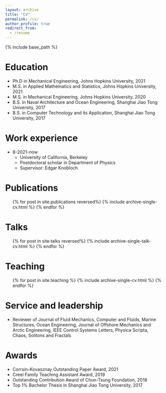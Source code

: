 ```yaml
---
layout: archive
title: "CV"
permalink: /cv/
author_profile: true
redirect_from:
  - /resume
---
```


{% include base_path %}

Education
======
* Ph.D in Mechanical Engineering, Johns Hopkins University, 2021
* M.S. in Applied Mathematics and Statistics, Johns Hopkins University, 2021
* M.S. in Mechanical Engineering, Johns Hopkins University, 2020
* B.S. in Naval Architecture and Ocean Engineering, Shanghai Jiao Tong University, 2017
* B.S. in Computer Technology and its Application, Shanghai Jiao Tong University, 2017

Work experience
======
* 8-2021-now
  * University of California, Berkeley
  * Postdoctoral scholar in Department of Physics
  * Supervisor: Edgar Knobloch
  
Publications
======
  <ul>{% for post in site.publications reversed%}
    {% include archive-single-cv.html %}
  {% endfor %}</ul>
  
Talks
======
  <ul>{% for post in site.talks reversed%}
    {% include archive-single-talk-cv.html %}
  {% endfor %}</ul>
  
Teaching
======
  <ul>{% for post in site.teaching %}
    {% include archive-single-cv.html %}
  {% endfor %}</ul>
  
Service and leadership
======
* Reviewer of Journal of Fluid Mechanics, Computer and Fluids, Marine Structures, Ocean Engineering, Journal of Offshore Mechanics and Arctic Engineering, IEEE Control Systems Letters, Physica Scripta, Chaos, Solitons and Fractals

Awards
======
* Corrsin-Kovasznay Outstanding Paper Award, 2021
* Creel Family Teaching Assistant Award, 2019
* Outstanding Contribution Award of Chun-Tsung Foundation, 2018
* Top 1% Bachelor Thesis in Shanghai Jiao Tong University, 2017